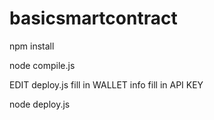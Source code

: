 # basicsmartcontract

npm install

node compile.js

EDIT deploy.js
fill in WALLET info
fill in API KEY

node deploy.js
